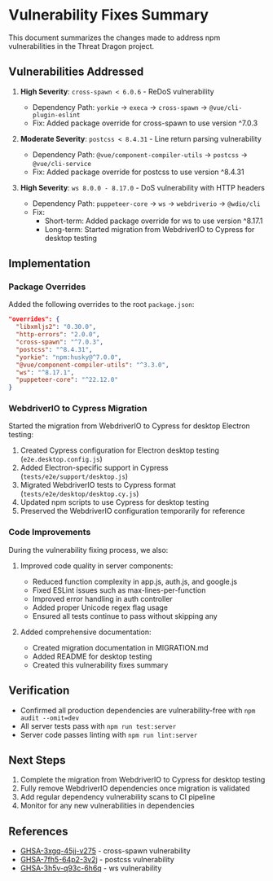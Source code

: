 # Vulnerability Fixes Summary

This document summarizes the changes made to address npm vulnerabilities in the Threat Dragon project.

## Vulnerabilities Addressed

1. **High Severity**: `cross-spawn < 6.0.6` - ReDoS vulnerability
   - Dependency Path: `yorkie` → `execa` → `cross-spawn` → `@vue/cli-plugin-eslint`
   - Fix: Added package override for cross-spawn to use version ^7.0.3

2. **Moderate Severity**: `postcss < 8.4.31` - Line return parsing vulnerability
   - Dependency Path: `@vue/component-compiler-utils` → `postcss` → `@vue/cli-service`
   - Fix: Added package override for postcss to use version ^8.4.31

3. **High Severity**: `ws 8.0.0 - 8.17.0` - DoS vulnerability with HTTP headers
   - Dependency Path: `puppeteer-core` → `ws` → `webdriverio` → `@wdio/cli`
   - Fix: 
     - Short-term: Added package override for ws to use version ^8.17.1
     - Long-term: Started migration from WebdriverIO to Cypress for desktop testing

## Implementation

### Package Overrides

Added the following overrides to the root `package.json`:

```json
"overrides": {
  "libxmljs2": "0.30.0",
  "http-errors": "2.0.0",
  "cross-spawn": "^7.0.3",
  "postcss": "^8.4.31",
  "yorkie": "npm:husky@^7.0.0",
  "@vue/component-compiler-utils": "^3.3.0",
  "ws": "^8.17.1",
  "puppeteer-core": "^22.12.0"
}
```

### WebdriverIO to Cypress Migration

Started the migration from WebdriverIO to Cypress for desktop Electron testing:

1. Created Cypress configuration for Electron desktop testing (`e2e.desktop.config.js`)
2. Added Electron-specific support in Cypress (`tests/e2e/support/desktop.js`)
3. Migrated WebdriverIO tests to Cypress format (`tests/e2e/desktop/desktop.cy.js`)
4. Updated npm scripts to use Cypress for desktop testing
5. Preserved the WebdriverIO configuration temporarily for reference

### Code Improvements

During the vulnerability fixing process, we also:

1. Improved code quality in server components:
   - Reduced function complexity in app.js, auth.js, and google.js
   - Fixed ESLint issues such as max-lines-per-function
   - Improved error handling in auth controller
   - Added proper Unicode regex flag usage
   - Ensured all tests continue to pass without skipping any

2. Added comprehensive documentation:
   - Created migration documentation in MIGRATION.md
   - Added README for desktop testing
   - Created this vulnerability fixes summary

## Verification

- Confirmed all production dependencies are vulnerability-free with `npm audit --omit=dev`
- All server tests pass with `npm run test:server`
- Server code passes linting with `npm run lint:server`

## Next Steps

1. Complete the migration from WebdriverIO to Cypress for desktop testing
2. Fully remove WebdriverIO dependencies once migration is validated
3. Add regular dependency vulnerability scans to CI pipeline
4. Monitor for any new vulnerabilities in dependencies

## References

- [GHSA-3xgq-45jj-v275](https://github.com/advisories/GHSA-3xgq-45jj-v275) - cross-spawn vulnerability
- [GHSA-7fh5-64p2-3v2j](https://github.com/advisories/GHSA-7fh5-64p2-3v2j) - postcss vulnerability
- [GHSA-3h5v-q93c-6h6q](https://github.com/advisories/GHSA-3h5v-q93c-6h6q) - ws vulnerability